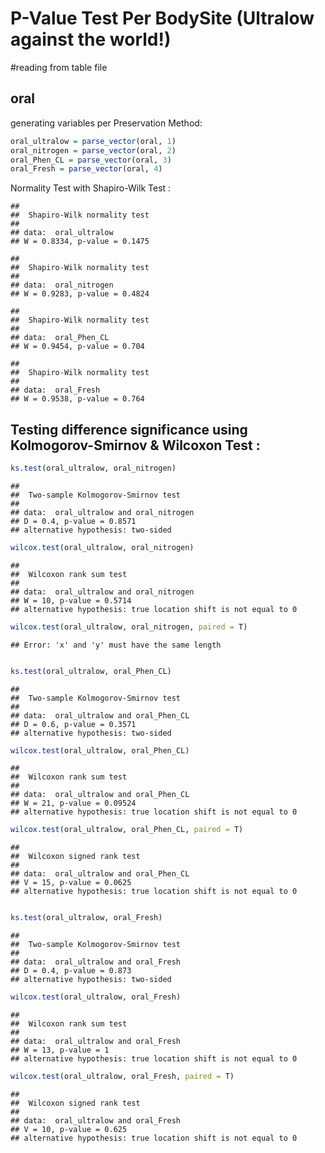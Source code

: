 P-Value Test Per BodySite (Ultralow against the world!)
========================================================


#reading from table file



oral
--------------------

generating variables per Preservation Method:  


```r
oral_ultralow = parse_vector(oral, 1)
oral_nitrogen = parse_vector(oral, 2)
oral_Phen_CL = parse_vector(oral, 3)
oral_Fresh = parse_vector(oral, 4)
```


Normality Test with Shapiro-Wilk Test :


```
## 
## 	Shapiro-Wilk normality test
## 
## data:  oral_ultralow
## W = 0.8334, p-value = 0.1475
```

```
## 
## 	Shapiro-Wilk normality test
## 
## data:  oral_nitrogen
## W = 0.9283, p-value = 0.4824
```

```
## 
## 	Shapiro-Wilk normality test
## 
## data:  oral_Phen_CL
## W = 0.9454, p-value = 0.704
```

```
## 
## 	Shapiro-Wilk normality test
## 
## data:  oral_Fresh
## W = 0.9538, p-value = 0.764
```


Testing difference significance using Kolmogorov-Smirnov & Wilcoxon Test :  
-----------------------------------------------------------------------------



```r
ks.test(oral_ultralow, oral_nitrogen)
```

```
## 
## 	Two-sample Kolmogorov-Smirnov test
## 
## data:  oral_ultralow and oral_nitrogen
## D = 0.4, p-value = 0.8571
## alternative hypothesis: two-sided
```

```r
wilcox.test(oral_ultralow, oral_nitrogen)
```

```
## 
## 	Wilcoxon rank sum test
## 
## data:  oral_ultralow and oral_nitrogen
## W = 10, p-value = 0.5714
## alternative hypothesis: true location shift is not equal to 0
```

```r
wilcox.test(oral_ultralow, oral_nitrogen, paired = T)
```

```
## Error: 'x' and 'y' must have the same length
```

```r

ks.test(oral_ultralow, oral_Phen_CL)
```

```
## 
## 	Two-sample Kolmogorov-Smirnov test
## 
## data:  oral_ultralow and oral_Phen_CL
## D = 0.6, p-value = 0.3571
## alternative hypothesis: two-sided
```

```r
wilcox.test(oral_ultralow, oral_Phen_CL)
```

```
## 
## 	Wilcoxon rank sum test
## 
## data:  oral_ultralow and oral_Phen_CL
## W = 21, p-value = 0.09524
## alternative hypothesis: true location shift is not equal to 0
```

```r
wilcox.test(oral_ultralow, oral_Phen_CL, paired = T)
```

```
## 
## 	Wilcoxon signed rank test
## 
## data:  oral_ultralow and oral_Phen_CL
## V = 15, p-value = 0.0625
## alternative hypothesis: true location shift is not equal to 0
```

```r

ks.test(oral_ultralow, oral_Fresh)
```

```
## 
## 	Two-sample Kolmogorov-Smirnov test
## 
## data:  oral_ultralow and oral_Fresh
## D = 0.4, p-value = 0.873
## alternative hypothesis: two-sided
```

```r
wilcox.test(oral_ultralow, oral_Fresh)
```

```
## 
## 	Wilcoxon rank sum test
## 
## data:  oral_ultralow and oral_Fresh
## W = 13, p-value = 1
## alternative hypothesis: true location shift is not equal to 0
```

```r
wilcox.test(oral_ultralow, oral_Fresh, paired = T)
```

```
## 
## 	Wilcoxon signed rank test
## 
## data:  oral_ultralow and oral_Fresh
## V = 10, p-value = 0.625
## alternative hypothesis: true location shift is not equal to 0
```

